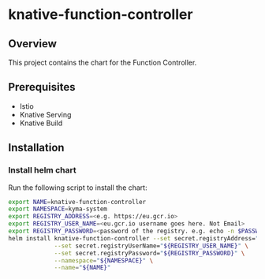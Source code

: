 # knative-function-controller

## Overview

This project contains the chart for the Function Controller.

## Prerequisites

- Istio
- Knative Serving
- Knative Build

## Installation

### Install helm chart

Run the following script to install the chart:

```bash
export NAME=knative-function-controller
export NAMESPACE=kyma-system
export REGISTRY_ADDRESS=<e.g. https://eu.gcr.io>
export REGISTRY_USER_NAME=<eu.gcr.io username goes here. Not Email>
export REGISTRY_PASSWORD=<password of the registry. e.g. echo -n $PASSWORD | base64>
helm install knative-function-controller --set secret.registryAddress="${REGISTRY_ADDRESS}" \
             --set secret.registryUserName="${REGISTRY_USER_NAME}" \
             --set secret.registryPassword="${REGISTRY_PASSWORD}" \
             --namespace="${NAMESPACE}" \
             --name="${NAME}"
```
